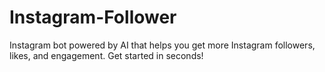 # Instagram-Follower
Instagram bot powered by AI that helps you get more Instagram followers, likes, and engagement. Get started in seconds!
